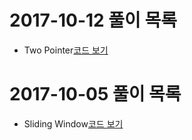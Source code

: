 # 2017-10-12 풀이 목록
* Two Pointer[코드 보기](twopointer/Main.java)
# 2017-10-05 풀이 목록
* Sliding Window[코드 보기](slidingwindow/Main.java)